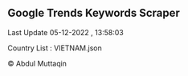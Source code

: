 

## Google Trends Keywords Scraper 
 
Last Update 05-12-2022 , 13:58:03

Country List :
VIETNAM.json



© Abdul Muttaqin 
